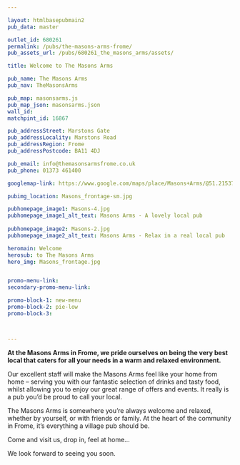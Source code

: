 ```yaml
---

layout: htmlbasepubmain2
pub_data: master

outlet_id: 680261
permalink: /pubs/the-masons-arms-frome/
pub_assets_url: /pubs/680261_the_masons_arms/assets/

title: Welcome to The Masons Arms

pub_name: The Masons Arms
pub_nav: TheMasonsArms

pub_map: masonsarms.js
pub_map_json: masonsarms.json
wall_id:
matchpint_id: 16867

pub_addressStreet: Marstons Gate
pub_addressLocality: Marstons Road
pub_addressRegion: Frome
pub_addressPostcode: BA11 4DJ

pub_email: info@themasonsarmsfrome.co.uk
pub_phone: 01373 461400

googlemap-link: https://www.google.com/maps/place/Masons+Arms/@51.215378,-2.3392223,17z/data=!4m12!1m6!3m5!1s0x48722c5f1becef7f:0x4c20967a84a8a084!2sMasons+Arms!8m2!3d51.215378!4d-2.3370336!3m4!1s0x48722c5f1becef7f:0x4c20967a84a8a084!8m2!3d51.215378!4d-2.3370336?hl=en-GB

pubimg_location: Masons_frontage-sm.jpg

pubhomepage_image1: Masons-4.jpg
pubhomepage_image1_alt_text: Masons Arms - A lovely local pub
 
pubhomepage_image2: Masons-2.jpg
pubhomepage_image2_alt_text: Masons Arms - Relax in a real local pub

heromain: Welcome
herosub: to The Masons Arms
hero_img: Masons_frontage.jpg


promo-menu-link:
secondary-promo-menu-link:

promo-block-1: new-menu
promo-block-2: pie-low
promo-block-3: 



---
```




**At the Masons Arms in Frome, we pride ourselves on being the very best local that caters for all your needs in a warm and relaxed environment.**

Our excellent staff will make the Masons Arms feel like your home from home – serving you with our fantastic selection of drinks and tasty food, whilst allowing you to enjoy our great range of offers and events. It really is a pub you’d be proud to call your local.

The Masons Arms is somewhere you’re always welcome and relaxed, whether by yourself, or with friends or family. At the heart of the community in Frome, it’s everything a village pub should be. 

Come and visit us, drop in, feel at home… 

We look forward to seeing you soon.
